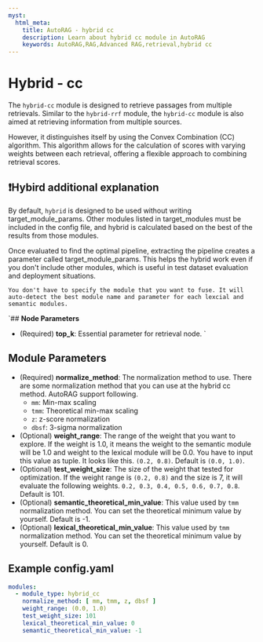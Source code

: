 ```yaml
---
myst:
  html_meta:
    title: AutoRAG - hybrid cc
    description: Learn about hybrid cc module in AutoRAG
    keywords: AutoRAG,RAG,Advanced RAG,retrieval,hybrid cc
---
```

# Hybrid - cc

The `hybrid-cc` module is designed to retrieve passages from multiple retrievals. Similar to the `hybrid-rrf` module, the `hybrid-cc` module is also aimed at retrieving information from multiple sources.

However, it distinguishes itself by using the Convex Combination (CC) algorithm. 
This algorithm allows for the calculation of scores with varying weights between each retrieval, offering a flexible approach to combining retrieval scores.

## ❗️Hybird additional explanation

By default, `hybrid` is designed to be used without writing target_module_params. Other modules listed in target_modules
must be included in the config file, and hybrid is calculated based on the best of the results from those modules.

Once evaluated to find the optimal pipeline, extracting the pipeline creates a parameter called target_module_params. This helps the hybrid work even if you don't include other modules, which is useful in test dataset evaluation and deployment situations.

```{attention}
You don't have to specify the module that you want to fuse. It will auto-detect the best module name and parameter for each lexcial and semantic modules.
```

`## **Node Parameters**

- (Required) **top_k**: Essential parameter for retrieval node.
  `
## **Module Parameters**

- (Required) **normalize_method**: The normalization method to use.
  There are some normalization method that you can use at the hybrid cc method.
  AutoRAG support following.
    - `mm`: Min-max scaling
    - `tmm`: Theoretical min-max scaling
    - `z`: z-score normalization
    - `dbsf`: 3-sigma normalization
- (Optional) **weight_range**: The range of the weight that you want to explore. If the weight is 1.0, it means the
  weight to the semantic module will be 1.0 and weight to the lexical module will be 0.0.
  You have to input this value as tuple. It looks like this. `(0.2, 0.8)`. Default is `(0.0, 1.0)`.
- (Optional) **test_weight_size**: The size of the weight that tested for optimization. If the weight range
  is `(0.2, 0.8)` and the size is 7, it will evaluate the following weights.
  `0.2, 0.3, 0.4, 0.5, 0.6, 0.7, 0.8`. Default is 101.
- (Optional) **semantic_theoretical_min_value**: This value used by `tmm` normalization method. You can set the
  theoretical minimum value by yourself. Default is -1.
- (Optional) **lexical_theoretical_min_value**: This value used by `tmm` normalization method. You can set the
  theoretical minimum value by yourself. Default is 0.

## **Example config.yaml**
```yaml
modules:
  - module_type: hybrid_cc
    normalize_method: [ mm, tmm, z, dbsf ]
    weight_range: (0.0, 1.0)
    test_weight_size: 101
    lexical_theoretical_min_value: 0
    semantic_theoretical_min_value: -1
```
